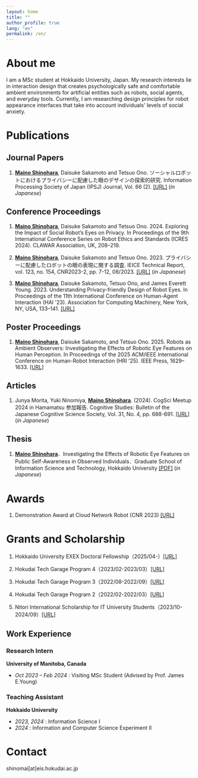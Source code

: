 ```yaml
---
layout: home
title: ""
author_profile: true
lang: "en"
permalink: /en/
---
```


# About me
I am a MSc student at Hokkaido University, Japan. My research interests lie in interaction design that creates psychologically safe and comfortable ambient environments for artificial entities such as robots, social agents, and everyday tools. Currently, I am researching design principles for robot appearance interfaces that take into account individuals' levels of social anxiety.

# Publications
## Journal Papers
1. <u><strong>Maino Shinohara</strong></u>, Daisuke Sakamoto and Tetsuo Ono. ソーシャルロボットにおけるプライバシーに配慮した眼のデザインの探索的研究. Information Processing Society of Japan (IPSJ) Journal, Vol. 66 (2). [[URL]](https://doi.org/10.20729/0002000019) (*in Japanese*)

## Conference Proceedings
1. <u><strong>Maino Shinohara</strong></u>, Daisuke Sakamoto and Tetsuo Ono. 2024. Exploring the Impact of Social Robot’s Eyes on Privacy. In Proceedings of the 9th International Conference Series on Robot Ethics and Standards (ICRES 2024). CLAWAR Association, UK, 208–219.

2. <u><strong>Maino Shinohara</strong></u>, Daisuke Sakamoto and Tetsuo Ono. 2023. プライバシーに配慮したロボットの眼の表現に関する調査. IEICE Technical Report, vol. 123, no. 154, CNR2023-2, pp. 7-12, 08/2023. [[URL]](https://ken.ieice.org/ken/paper/20230809GCWt/) (*in Japanese*)

3. <u><strong>Maino Shinohara</strong></u>, Daisuke Sakamoto, Tetsuo Ono, and James Everett Young. 2023. Understanding Privacy-friendly Design of Robot Eyes. In Proceedings of the 11th International Conference on Human-Agent Interaction (HAI '23). Association for Computing Machinery, New York, NY, USA, 133–141. [[URL]](https://dl.acm.org/doi/10.1145/3623809.3623829) 

## Poster Proceedings
1. <u><strong>Maino Shinohara</strong></u>, Daisuke Sakamoto, and Tetsuo Ono. 2025. Robots as Ambient Observers: Investigating the Effects of Robotic Eye Features on Human Perception. In Proceedings of the 2025 ACM/IEEE International Conference on Human-Robot Interaction (HRI '25). IEEE Press, 1629–1633. [[URL]](https://dl.acm.org/doi/10.5555/3721488.3721734)

## Articles
1. Junya Morita, Yuki Ninomiya, <u><strong>Maino Shinohara</strong></u>. (2024). CogSci Meetup 2024 in Hamamatsu 参加報告. Cognitive Studies: Bulletin of the Japanese Cognitive Science Society, Vol. 31, No. 4, pp. 688-691. [[URL]](https://www.jstage.jst.go.jp/article/jcss/31/4/31_2024.037/_article/-char/ja) (*in Japanese*)

## Thesis
1. <u><strong>Maino Shinohara</strong></u>．Investigating the Effects of Robotic Eye Features on Public Self-Awareness in Observed Individuals．Graduate School of Information Science and Technology, Hokkaido University [[PDF]](assets/pdf/thesis.pdf) (*in Japanese*)

# Awards
1. Demonstration Award at Cloud Network Robot (CNR 2023)
 [[URL]](https://sites.google.com/site/cloudnetworkrobots/%E8%A1%A8%E5%BD%B0)

# Grants and Scholarship
1. Hokkaido University EXEX Doctoral Fellowship（2025/04-）[[URL]](https://sites.google.com/eis.hokudai.ac.jp/exexphd-fellow/)

2. Hokudai Tech Garage Program 4（2023/02-2023/03）[[URL]](https://hokudai-hutg.com/)

3. Hokudai Tech Garage Program 3（2022/08-2022/09）[[URL]](https://hokudai-hutg.com/)

4. Hokudai Tech Garage Program 2（2022/02-2022/03）[[URL]](https://hokudai-hutg.com/)

5. Nitori International Scholarship for IT University Students（2023/10-2024/09）[[URL]](https://www.nitori-shougakuzaidan.com/)

## Work Experience

### Research Intern  
**University of Manitoba, Canada**  
- *Oct 2023 – Feb 2024* : Visiting MSc Student (Advised by Prof. James E.Young)

### Teaching Assistant  
**Hokkaido University**  
- *2023, 2024* : Information Science I
- *2024* :  Information and Computer Science Experiment II

# Contact
shinomai[at]eis.hokudai.ac.jp
